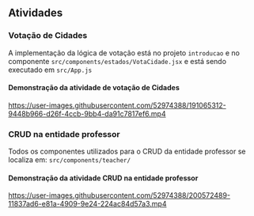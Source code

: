 ## Atividades

### Votação de Cidades

A implementação da lógica de votação está no projeto `introducao` e no componente `src/components/estados/VotaCidade.jsx` e está sendo executado em `src/App.js`

#### Demonstração da atividade de votação de Cidades

https://user-images.githubusercontent.com/52974388/191065312-9448b966-d26f-4ccb-9bb4-da91c7817ef6.mp4


### CRUD na entidade professor

Todos os componentes utilizados para o CRUD da entidade professor se localiza em: `src/components/teacher/`


#### Demonstração da atividade CRUD na entidade professor


https://user-images.githubusercontent.com/52974388/200572489-11837ad6-e81a-4909-9e24-224ac84d57a3.mp4

